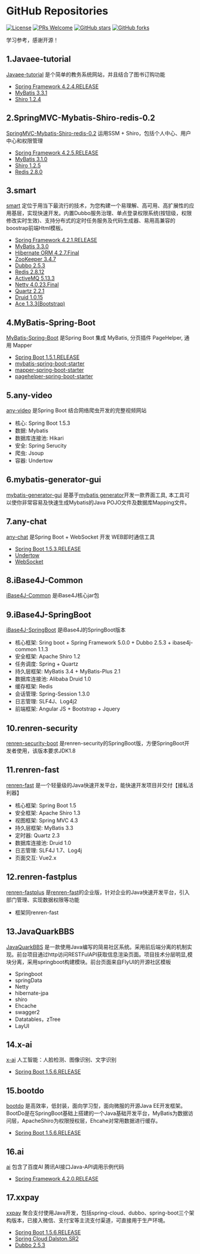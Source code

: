 # GitHub Repositories
[![License](https://img.shields.io/badge/license-Apache-blue.svg)](https://github.com/T5750/github-repositories/blob/master/LICENSE.txt)
[![PRs Welcome](https://img.shields.io/badge/PRs-welcome-brightgreen.svg)](https://github.com/T5750/github-repositories/pulls)
[![GitHub stars](https://img.shields.io/github/stars/T5750/github-repositories.svg?style=social&label=Stars)](https://github.com/T5750/github-repositories)
[![GitHub forks](https://img.shields.io/github/forks/T5750/github-repositories.svg?style=social&label=Fork)](https://github.com/T5750/github-repositories)

学习参考，感谢开源！

## 1.Javaee-tutorial
[Javaee-tutorial](https://github.com/T5750/github-repositories/tree/master/Javaee-tutorial) 是个简单的教务系统网站，并且结合了图书订购功能
- [Spring Framework 4.2.4.RELEASE](http://projects.spring.io/spring-framework)
- [MyBatis 3.3.1](http://www.mybatis.org/mybatis-3/)
- [Shiro 1.2.4](http://shiro.apache.org/download.html)

## 2.SpringMVC-Mybatis-Shiro-redis-0.2
[SpringMVC-Mybatis-Shiro-redis-0.2](https://github.com/T5750/github-repositories/tree/master/SpringMVC-Mybatis-Shiro-redis-0.2) 运用SSM + Shiro，包括个人中心、用户中心和权限管理
- [Spring Framework 4.2.5.RELEASE](http://projects.spring.io/spring-framework)
- [MyBatis 3.1.0](http://www.mybatis.org/mybatis-3/)
- [Shiro 1.2.5](http://shiro.apache.org/download.html)
- [Redis 2.8.0](https://redis.io)

## 3.smart
[smart](https://github.com/T5750/github-repositories/tree/master/smart) 定位于用当下最流行的技术，为您构建一个易理解、高可用、高扩展性的应用基层，实现快速开发。内置Dubbo服务治理、单点登录权限系统(按钮级，权限修改实时生效)、支持分布式的定时任务服务及代码生成器、易用高兼容的boostrap前端Html模板。
- [Spring Framework 4.2.1.RELEASE](http://projects.spring.io/spring-framework)
- [MyBatis 3.3.0](http://www.mybatis.org/mybatis-3/)
- [Hibernate ORM 4.2.7.Final](http://hibernate.org/orm)
- [ZooKeeper 3.4.7](https://zookeeper.apache.org/)
- [Dubbo 2.5.3](https://github.com/alibaba/dubbo)
- [Redis 2.8.12](https://redis.io)
- [ActiveMQ 5.13.3](http://activemq.apache.org/)
- [Netty 4.0.23.Final](http://netty.io/downloads.html)
- [Quartz 2.2.1](http://www.quartz-scheduler.org/)
- [Druid 1.0.15](https://github.com/alibaba/druid)
- [Ace 1.3.3(Bootstrap)](https://github.com/bopoda/ace)

## 4.MyBatis-Spring-Boot
[MyBatis-Spring-Boot](https://github.com/T5750/github-repositories/tree/master/MyBatis-Spring-Boot) 是Spring Boot 集成 MyBatis, 分页插件 PageHelper, 通用 Mapper
- [Spring Boot 1.5.1.RELEASE](https://github.com/spring-projects/spring-boot)
- [mybatis-spring-boot-starter](https://github.com/mybatis/spring-boot-starter)
- [mapper-spring-boot-starter](https://github.com/abel533/mapper-boot-starter)
- [pagehelper-spring-boot-starter](https://github.com/pagehelper/pagehelper-spring-boot)

## 5.any-video
[any-video](https://github.com/T5750/github-repositories/tree/master/any-video) 是Spring Boot 结合网络爬虫开发的完整视频网站
- 核心: Spring Boot 1.5.3
- 数据: Mybatis
- 数据库连接池: Hikari
- 安全: Spring Serucity
- 爬虫: Jsoup
- 容器: Undertow

## 6.mybatis-generator-gui
[mybatis-generator-gui](https://github.com/T5750/github-repositories/tree/master/mybatis-generator-gui) 是基于[mybatis generator](http://www.mybatis.org/generator/index.html)开发一款界面工具, 本工具可以使你非常容易及快速生成Mybatis的Java POJO文件及数据库Mapping文件。

## 7.any-chat
[any-chat](https://github.com/T5750/github-repositories/tree/master/any-chat) 是Spring Boot + WebSocket 开发 WEB即时通信工具
- [Spring Boot 1.5.3.RELEASE](https://projects.spring.io/spring-boot)
- [Undertow](http://undertow.io/downloads.html)
- [WebSocket](http://websocket.org)

## 8.iBase4J-Common
[iBase4J-Common](https://github.com/T5750/github-repositories/tree/master/iBase4J-Common) 是iBase4J核心jar包

## 9.iBase4J-SpringBoot
[iBase4J-SpringBoot](https://github.com/T5750/github-repositories/tree/master/iBase4J-SpringBoot) 是iBase4J的SpringBoot版本
- 核心框架: Sring boot + Spring Framework 5.0.0 + Dubbo 2.5.3 + ibase4j-common 1.1.3
- 安全框架: Apache Shiro 1.2
- 任务调度: Spring + Quartz
- 持久层框架: MyBatis 3.4 + MyBatis-Plus 2.1
- 数据库连接池: Alibaba Druid 1.0
- 缓存框架: Redis
- 会话管理: Spring-Session 1.3.0
- 日志管理: SLF4J、Log4j2
- 前端框架: Angular JS + Bootstrap + Jquery

## 10.renren-security
[renren-security-boot](https://github.com/T5750/github-repositories/tree/master/renren-security) 是renren-security的SpringBoot版，方便SpringBoot开发者使用，该版本要求JDK1.8

## 11.renren-fast
[renren-fast](https://github.com/T5750/github-repositories/tree/master/renren-fast) 是一个轻量级的Java快速开发平台，能快速开发项目并交付【接私活利器】
- 核心框架: Spring Boot 1.5
- 安全框架: Apache Shiro 1.3
- 视图框架: Spring MVC 4.3
- 持久层框架: MyBatis 3.3
- 定时器: Quartz 2.3
- 数据库连接池: Druid 1.0
- 日志管理: SLF4J 1.7、Log4j
- 页面交互: Vue2.x

## 12.renren-fastplus
[renren-fastplus](https://github.com/T5750/github-repositories/tree/master/renren-fastplus) 是[renren-fast](https://github.com/T5750/github-repositories/tree/master/renren-fast)的企业版，针对企业的Java快速开发平台，引入部门管理、实现数据权限等功能
- 框架同renren-fast

## 13.JavaQuarkBBS
[JavaQuarkBBS](https://github.com/T5750/github-repositories/tree/master/JavaQuarkBBS) 是一款使用Java编写的简易社区系统。采用前后端分离的机制实现。前台项目通过http访问RESTFulAPI获取信息渲染页面。项目技术分层明显,模块分离，采用springboot构建模块。前台页面来自FlyUI的开源社区模板
- Springboot
- springData
- Netty
- hibernate-jpa
- shiro
- Ehcache
- swagger2
- Datatables，zTree
- LayUI

## 14.x-ai
[x-ai](https://github.com/T5750/github-repositories/tree/master/x-ai) 人工智能：人脸检测、图像识别、文字识别
- [Spring Boot 1.5.6.RELEASE](https://projects.spring.io/spring-boot)

## 15.bootdo
[bootdo](https://github.com/T5750/github-repositories/tree/master/bootdo) 是高效率，低封装，面向学习型，面向微服的开源Java EE开发框架。BootDo是在SpringBoot基础上搭建的一个Java基础开发平台，MyBatis为数据访问层，ApacheShiro为权限授权层，Ehcahe对常用数据进行缓存。
- [Spring Boot 1.5.6.RELEASE](https://projects.spring.io/spring-boot)

## 16.ai
[ai](https://github.com/T5750/github-repositories/tree/master/ai) 包含了百度AI 腾讯AI接口Java-API调用示例代码
- [Spring Framework 4.2.0.RELEASE](http://projects.spring.io/spring-framework)

## 17.xxpay
[xxpay](https://github.com/T5750/github-repositories/tree/master/xxpay) 聚合支付使用Java开发，包括spring-cloud、dubbo、spring-boot三个架构版本，已接入微信、支付宝等主流支付渠道，可直接用于生产环境。
- [Spring Boot 1.5.6.RELEASE](https://projects.spring.io/spring-boot)
- [Spring Cloud Dalston.SR2](http://projects.spring.io/spring-cloud/)
- [Dubbo 2.5.3](https://github.com/apache/incubator-dubbo)
